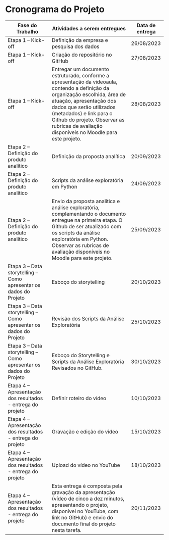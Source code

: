 # Cronograma do Projeto

| Fase do Trabalho                                                  | Atividades a serem entregues                                                                                                                                                                                                                                                                                 | Data de entrega |
|-------------------------------------------------------------------|--------------------------------------------------------------------------------------------------------------------------------------------------------------------------------------------------------------------------------------------------------------------------------------------------------------|-----------------|
| Etapa 1 – Kick-off                                                | Definição da empresa e pesquisa dos dados                                                                                                                                                                                                                                                                    | 26/08/2023      |
| Etapa 1 – Kick-off                                                | Criação do repositório no GitHub                                                                                                                                                                                                                                                                             | 27/08/2023      |
| Etapa 1 – Kick-off                                                | Entregar um documento estruturado, conforme a apresentação da videoaula, contendo a definição da organização escolhida, área de atuação, apresentação dos dados que serão utilizados (metadados) e link para o Github do projeto. Observar as rubricas de avaliação disponíveis no Moodle para este projeto. | 28/08/2023      |
| Etapa 2 – Definição do produto analítico                          | Definição da proposta analítica                                                                                                                                                                                                                                                                              | 20/09/2023      |
| Etapa 2 – Definição do produto analítico                          | Scripts da análise exploratória em Python                                                                                                                                                                                                                                                                    | 24/09/2023      |
| Etapa 2 – Definição do produto analítico                          | Envio da proposta analítica e análise exploratória, complementando o documento entregue na primeira etapa. O Github de ser atualizado com os scripts da análise exploratória em Python. Observar as rubricas de avaliação disponíveis no Moodle para este projeto.                                           | 25/09/2023      |
| Etapa 3 – Data storytelling – Como apresentar os dados do Projeto | Esboço do storytelling                                                                                                                                                                                                                                                                                       | 20/10/2023      |
| Etapa 3 – Data storytelling – Como apresentar os dados do Projeto | Revisão dos Scripts da Análise Exploratória                                                                                                                                                                                                                                                                  | 25/10/2023      |
| Etapa 3 – Data storytelling – Como apresentar os dados do Projeto | Esboço do Storytelling e Scripts da Análise Exploratória Revisados no GitHub.                                                                                                                                                                                                                                | 30/10/2023      |
| Etapa 4 – Apresentação dos resultados - entrega do projeto        | Definir roteiro do vídeo                                                                                                                                                                                                                                                                                     | 10/10/2023      |
| Etapa 4 – Apresentação dos resultados - entrega do projeto        | Gravação e edição do vídeo                                                                                                                                                                                                                                                                                   | 15/10/2023      |
| Etapa 4 – Apresentação dos resultados - entrega do projeto        | Upload do vídeo no YouTube                                                                                                                                                                                                                                                                                   | 18/10/2023      |
| Etapa 4 – Apresentação dos resultados - entrega do projeto        | Esta entrega é composta pela gravação da apresentação (vídeo de cinco a dez minutos, apresentando o projeto, disponível no YouTube, com link no GitHub) e envio do documento final do projeto nesta tarefa.                                                                                                  | 20/11/2023      |
